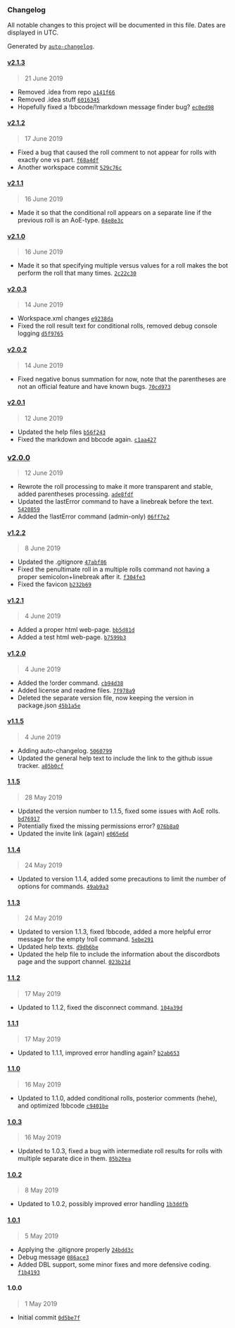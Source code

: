 ### Changelog

All notable changes to this project will be documented in this file. Dates are displayed in UTC.

Generated by [`auto-changelog`](https://github.com/CookPete/auto-changelog).

#### [v2.1.3](https://github.com/ShooterAndy/Dicecord/compare/v2.1.2...v2.1.3)

> 21 June 2019

- Removed .idea from repo [`a141f66`](https://github.com/ShooterAndy/Dicecord/commit/a141f66d5264994ce27d146cb9199585a2af7b1e)
- Removed .idea stuff [`6016345`](https://github.com/ShooterAndy/Dicecord/commit/60163458121cfc3a7277001ab21a39a4650ad5e1)
- Hopefully fixed a !bbcode/!markdown message finder bug? [`ec0ed98`](https://github.com/ShooterAndy/Dicecord/commit/ec0ed98d2567e77a937a54b0edd5d29fec8f2ebe)

#### [v2.1.2](https://github.com/ShooterAndy/Dicecord/compare/v2.1.1...v2.1.2)

> 17 June 2019

- Fixed a bug that caused the roll comment to not appear for rolls with exactly one vs part. [`f68a4df`](https://github.com/ShooterAndy/Dicecord/commit/f68a4df5ff9f99701b38e38e3e0f7581afe3fe44)
- Another workspace commit [`529c76c`](https://github.com/ShooterAndy/Dicecord/commit/529c76cc1cc3a94670998b539054861fe09b40d5)

#### [v2.1.1](https://github.com/ShooterAndy/Dicecord/compare/v2.1.0...v2.1.1)

> 16 June 2019

- Made it so that the conditional roll appears on a separate line if the previous roll is an AoE-type. [`04e8e3c`](https://github.com/ShooterAndy/Dicecord/commit/04e8e3c3109d6f7c2d962d4da5ae436d588f6ef9)

#### [v2.1.0](https://github.com/ShooterAndy/Dicecord/compare/v2.0.3...v2.1.0)

> 16 June 2019

- Made it so that specifying multiple versus values for a roll makes the bot perform the roll that many times. [`2c22c30`](https://github.com/ShooterAndy/Dicecord/commit/2c22c30d709d64cbca3c496b79f8e67f5b15a010)

#### [v2.0.3](https://github.com/ShooterAndy/Dicecord/compare/v2.0.2...v2.0.3)

> 14 June 2019

- Workspace.xml changes [`e9238da`](https://github.com/ShooterAndy/Dicecord/commit/e9238da1abd68a8b246b81e8ea28cde7e666dc3b)
- Fixed the roll result text for conditional rolls, removed debug console logging [`d5f9765`](https://github.com/ShooterAndy/Dicecord/commit/d5f9765df55ef481cced288d71b68ce990ecf82a)

#### [v2.0.2](https://github.com/ShooterAndy/Dicecord/compare/v2.0.1...v2.0.2)

> 14 June 2019

- Fixed negative bonus summation for now, note that the parentheses are not an official feature and have known bugs. [`70cd973`](https://github.com/ShooterAndy/Dicecord/commit/70cd973d9c7652f547b3610027f11178c23dadc1)

#### [v2.0.1](https://github.com/ShooterAndy/Dicecord/compare/v2.0.0...v2.0.1)

> 12 June 2019

- Updated the help files [`b56f243`](https://github.com/ShooterAndy/Dicecord/commit/b56f2434162a0920ba74fe7f1438aa8610e9421b)
- Fixed the markdown and bbcode again. [`c1aa427`](https://github.com/ShooterAndy/Dicecord/commit/c1aa42794377e9626d332e123ebb707968655446)

### [v2.0.0](https://github.com/ShooterAndy/Dicecord/compare/v1.2.2...v2.0.0)

> 12 June 2019

- Rewrote the roll processing to make it more transparent and stable, added parentheses processing. [`ade8fdf`](https://github.com/ShooterAndy/Dicecord/commit/ade8fdfcb140866f9c3ac0f2d848af0b7374fd8b)
- Updated the lastError command to have a linebreak before the text. [`5420859`](https://github.com/ShooterAndy/Dicecord/commit/54208591b4fee1380f399723173c5349178826e5)
- Added the !lastError command (admin-only) [`06ff7e2`](https://github.com/ShooterAndy/Dicecord/commit/06ff7e249c43d7642d303ef7fc6c69f662e53294)

#### [v1.2.2](https://github.com/ShooterAndy/Dicecord/compare/v1.2.1...v1.2.2)

> 8 June 2019

- Updated the .gitignore [`47abf86`](https://github.com/ShooterAndy/Dicecord/commit/47abf8603888bb309749c10f0516439b590cd7cf)
- Fixed the penultimate roll in a multiple rolls command not having a proper semicolon+linebreak after it. [`f304fe3`](https://github.com/ShooterAndy/Dicecord/commit/f304fe3f2363ae9c7abeb30bf761a3d3ca47e317)
- Fixed the favicon [`b232b69`](https://github.com/ShooterAndy/Dicecord/commit/b232b69aaccaf01def3c58767219dbb0016b9c56)

#### [v1.2.1](https://github.com/ShooterAndy/Dicecord/compare/v1.2.0...v1.2.1)

> 4 June 2019

- Added a proper html web-page. [`bb5d81d`](https://github.com/ShooterAndy/Dicecord/commit/bb5d81de86dab32ba66a4a54fbfe9cb280f6b0ee)
- Added a test html web-page. [`b7599b3`](https://github.com/ShooterAndy/Dicecord/commit/b7599b377cb79c404dd836af7e54d9d5552f37c2)

#### [v1.2.0](https://github.com/ShooterAndy/Dicecord/compare/v1.1.5...v1.2.0)

> 4 June 2019

- Added the !order command. [`cb94d38`](https://github.com/ShooterAndy/Dicecord/commit/cb94d38ef2590041bbcc49e795605a619f9d04fc)
- Added license and readme files. [`7f978a9`](https://github.com/ShooterAndy/Dicecord/commit/7f978a9fd9caaffc1f4a8182ef19bb5f5e554cfa)
- Deleted the separate version file, now keeping the version in package.json [`45b1a5e`](https://github.com/ShooterAndy/Dicecord/commit/45b1a5e820bf8693e54c535ac1d05cad008c3500)

#### [v1.1.5](https://github.com/ShooterAndy/Dicecord/compare/1.1.5...v1.1.5)

> 4 June 2019

- Adding auto-changelog. [`5060799`](https://github.com/ShooterAndy/Dicecord/commit/506079960f69fdabb198db2f12a99741166036a9)
- Updated the general help text to include the link to the github issue tracker. [`a05b0cf`](https://github.com/ShooterAndy/Dicecord/commit/a05b0cf627f102025a89c558891c27e1b71781ea)

#### [1.1.5](https://github.com/ShooterAndy/Dicecord/compare/1.1.4...1.1.5)

> 28 May 2019

- Updated the version number to 1.1.5, fixed some issues with AoE rolls. [`bd76917`](https://github.com/ShooterAndy/Dicecord/commit/bd7691761c2cc877d0d238afc14f61475918f163)
- Potentially fixed the missing permissions error? [`076b8a0`](https://github.com/ShooterAndy/Dicecord/commit/076b8a051b3a054ed20b2a9cd227b8fd4b80eccc)
- Updated the invite link (again) [`e065e6d`](https://github.com/ShooterAndy/Dicecord/commit/e065e6d56ce59702f899e007bbad810176d4ead7)

#### [1.1.4](https://github.com/ShooterAndy/Dicecord/compare/1.1.3...1.1.4)

> 24 May 2019

- Updated to version 1.1.4, added some precautions to limit the number of options for commands. [`49ab9a3`](https://github.com/ShooterAndy/Dicecord/commit/49ab9a31f250b9b67b580e38c2a68525aaad6541)

#### [1.1.3](https://github.com/ShooterAndy/Dicecord/compare/1.1.2...1.1.3)

> 24 May 2019

- Updated to version 1.1.3, fixed !bbcode, added a more helpful error message for the empty !roll command. [`5ebe291`](https://github.com/ShooterAndy/Dicecord/commit/5ebe291cc879493c66a3bf368ad4665520fbc7a2)
- Updated help texts. [`d9db6be`](https://github.com/ShooterAndy/Dicecord/commit/d9db6bebc5b08edccbafa736f5e2ed3fde615f90)
- Updated the help file to include the information about the discordbots page and the support channel. [`023b21d`](https://github.com/ShooterAndy/Dicecord/commit/023b21d4a9dee310ccac0c7c2fb39e0b629f4352)

#### [1.1.2](https://github.com/ShooterAndy/Dicecord/compare/1.1.1...1.1.2)

> 17 May 2019

- Updated to 1.1.2, fixed the disconnect command. [`104a39d`](https://github.com/ShooterAndy/Dicecord/commit/104a39dc133e9f70a34e880898c0ee4384c5f34a)

#### [1.1.1](https://github.com/ShooterAndy/Dicecord/compare/1.1.0...1.1.1)

> 17 May 2019

- Updated to 1.1.1, improved error handling again? [`b2ab653`](https://github.com/ShooterAndy/Dicecord/commit/b2ab6531f8820fe069ce8eb659a1885cfa667837)

#### [1.1.0](https://github.com/ShooterAndy/Dicecord/compare/1.0.3...1.1.0)

> 16 May 2019

- Updated to 1.1.0, added conditional rolls, posterior comments (hehe), and optimized !bbcode [`c9401be`](https://github.com/ShooterAndy/Dicecord/commit/c9401be61834e628d1c66cc79afe679e1af86b74)

#### [1.0.3](https://github.com/ShooterAndy/Dicecord/compare/1.0.2...1.0.3)

> 16 May 2019

- Updated to 1.0.3, fixed a bug with intermediate roll results for rolls with multiple separate dice in them. [`85b20ea`](https://github.com/ShooterAndy/Dicecord/commit/85b20ea464c6585e88693d6a3663494933f171f4)

#### [1.0.2](https://github.com/ShooterAndy/Dicecord/compare/1.0.1...1.0.2)

> 8 May 2019

- Updated to 1.0.2, possibly improved error handling [`1b3ddfb`](https://github.com/ShooterAndy/Dicecord/commit/1b3ddfb6f0d767173808cabd959bd7d31f76f480)

#### [1.0.1](https://github.com/ShooterAndy/Dicecord/compare/1.0.0...1.0.1)

> 5 May 2019

- Applying the .gitignore properly [`24bdd3c`](https://github.com/ShooterAndy/Dicecord/commit/24bdd3c15b9afb86dccb319dea9a8f277e0065aa)
- Debug message [`086ace3`](https://github.com/ShooterAndy/Dicecord/commit/086ace3c10251acf19e76a077b25bebca25dbff2)
- Added DBL support, some minor fixes and more defensive coding. [`f1b4193`](https://github.com/ShooterAndy/Dicecord/commit/f1b4193a976f1a0a5992fd9860af463c1c94c9c0)

#### 1.0.0

> 1 May 2019

- Initial commit [`0d5be7f`](https://github.com/ShooterAndy/Dicecord/commit/0d5be7f274c009693c236e373074218c5cf59950)
